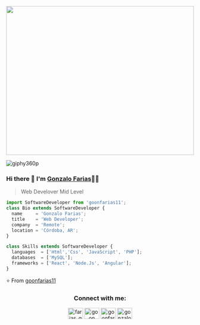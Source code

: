 <div id="header" align="center">
    <img src="https://github.com/goonfarias11/gif/blob/main/giphy360p.gif" width="100%" height="400px"/>
</div>

![giphy360p](https://user-images.githubusercontent.com/94143893/175356703-052cad3b-c33f-497f-ac01-8d7d91730b2a.gif)


### Hi there 👋 I'm [Gonzalo Farias](https://anandmainali.com.np)👨‍💻
> Web Develover Mid Level
> 
```js
import SoftwareDeveloper from 'goonfarias11';
class Bio extends SoftwareDeveloper {
  name     = 'Gonzalo Farias';
  title    = 'Web Developer';
  company  = 'Remote';
  location = 'Córdoba, AR';
}

class Skills extends SoftwareDeveloper {
  languages  = ['Html','Css', 'JavaScript', 'PHP'];
  databases  = ['MySQL'];
  frameworks = ['React', 'Node.Js', 'Angular'];
}
```
⭐️ From [goonfarias11](https://github.com/goonfarias11)


<h3 align="center">Connect with me:</h3>
<p align="center">
<a href="https://twitter.com/farias_goon" target="blank"><img align="center" src="https://raw.githubusercontent.com/rahuldkjain/github-profile-readme-generator/master/src/images/icons/Social/twitter.svg" alt="farias_goon" height="30" width="40" /></a>
<a href="https://www.linkedin.com/in/goon-farias-8a584723b/" target="blank"><img align="center" src="https://raw.githubusercontent.com/rahuldkjain/github-profile-readme-generator/master/src/images/icons/Social/linked-in-alt.svg" alt="goon farias" height="30" width="40" /></a>
<a href="https://fb.com/goon.farias.50/" target="blank"><img align="center" src="https://raw.githubusercontent.com/rahuldkjain/github-profile-readme-generator/master/src/images/icons/Social/facebook.svg" alt="goonfarias11" height="30" width="40" /></a>
<a href="https://instagram.com/gonzalofarias11" target="blank"><img align="center" src="https://raw.githubusercontent.com/rahuldkjain/github-profile-readme-generator/master/src/images/icons/Social/instagram.svg" alt="gonzalofarias11" height="30" width="40" /></a>
</p>
